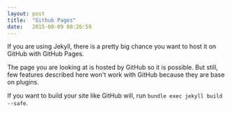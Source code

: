```yaml
---
layout: post
title:  "Github Pages"
date:   2015-08-09 00:26:59
---
```



If you are using Jekyll, there is a pretty big chance you want to host it on GitHub with GitHub Pages.

The page you are looking at is hosted by GitHub so it is possible. But still, few features described here
won't work with GitHub because they are base on plugins.

If you want to build your site like GitHub will, run `bundle exec jekyll build --safe`.
